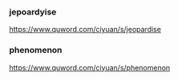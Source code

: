 ### jepoardyise
https://www.quword.com/ciyuan/s/jeopardise

### phenomenon
https://www.quword.com/ciyuan/s/phenomenon
